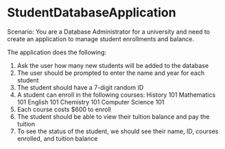 # StudentDatabaseApplication

Scenario: You are a Database Administrator for a university and need to create an application to manage student enrollments and balance.

The application does the following:
1. Ask the user how many new students will be added to the database
2. The user should be prompted to enter the name and year for each student
3. The student should have a 7-digit random ID
4. A student can enroll in the following courses:
      History 101
      Mathematics 101
      English 101
      Chemistry 101
      Computer Science 101
5. Each course costs $600 to enroll
6. The student should be able to view their tuition balance and pay the tuition
7. To see the status of the student, we should see their name, ID, courses enrolled, and tuition balance
